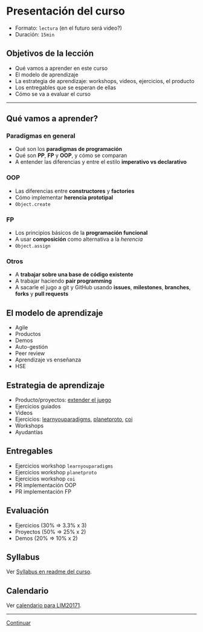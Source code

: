 # Presentación del curso

* Formato: `lectura` (en el futuro será video?)
* Duración: `15min`

## Objetivos de la lección

* Qué vamos a aprender en este curso
* El modelo de aprendizaje
* La estrategia de aprendizaje: workshops, videos, ejercicios, el producto
* Los entregables que se esperan de ellas
* Cómo se va a evaluar el curso

***

## Qué vamos a aprender?

### Paradigmas en general

* Qué son los **paradigmas de programación**
* Qué son **PP**, **FP** y **OOP**, y cómo se comparan
* A entender las diferencias y entre el estilo **imperativo vs declarativo**

### OOP

* Las diferencias entre **constructores** y **factories**
* Cómo implementar **herencia prototipal**
* `Object.create`

### FP

* Los principios básicos de la **programación funcional**
* A usar **composición** como alternativa a la _herencia_
* `Object.assign`

### Otros

* A **trabajar sobre una base de código existente**
* A trabajar haciendo **pair programming**
* A sacarle el jugo a git y GitHub usando **issues**, **milestones**,
  **branches**, **forks** y **pull requests**

## El modelo de aprendizaje

* Agile
* Productos
* Demos
* Auto-gestión
* Peer review
* Aprendizaje vs enseñanza
* HSE

## Estrategia de aprendizaje

* Producto/proyectos: [extender el juego](https://laboratoria.github.io/game-oop/)
* Ejercicios guiados
* Videos
* Ejercicios:
  [learnyouparadigms](https://github.com/Laboratoria/learnyouparadigms),
  [planetproto](https://github.com/sporto/planetproto),
  [coi](https://github.com/Laboratoria/coi)
* Workshops
* Ayudantías

## Entregables

* Ejercicios workshop `learnyouparadigms`
* Ejercicios workshop `planetproto`
* Ejercicios workshop `coi`
* PR implementación OOP
* PR implementación FP

## Evaluación

* Ejercicios (30% => 3.3% x 3)
* Proyectos (50% => 25% x 2)
* Demos (20% => 10% x 2)

## Syllabus

Ver [Syllabus en readme del curso](README.md#syllabus).

## Calendario

Ver [calendario para LIM20171](lim-ec-js-2017-1.md).

***

[Continuar](../02-env/01-git%2Bgithub.md)
